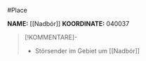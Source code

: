 #Place

**NAME:** [[Nadbór]]
**KOORDINATE:** 040037

>[!KOMMENTARE]-
>- Störsender im Gebiet um [[Nadbór]]